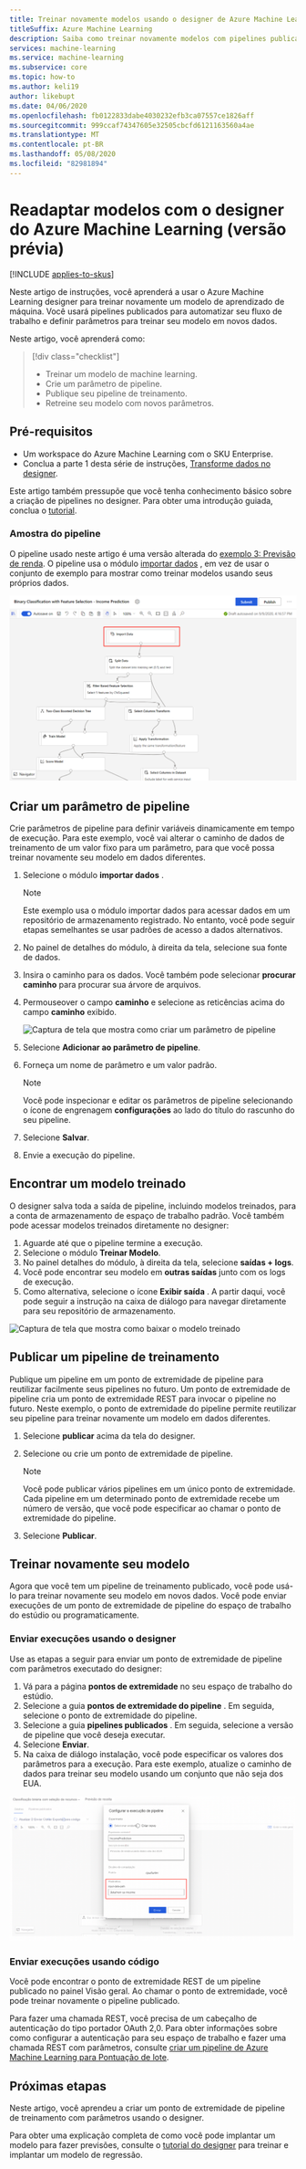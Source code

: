 ```yaml
---
title: Treinar novamente modelos usando o designer de Azure Machine Learning (versão prévia)
titleSuffix: Azure Machine Learning
description: Saiba como treinar novamente modelos com pipelines publicados no designer de Azure Machine Learning (versão prévia).
services: machine-learning
ms.service: machine-learning
ms.subservice: core
ms.topic: how-to
ms.author: keli19
author: likebupt
ms.date: 04/06/2020
ms.openlocfilehash: fb0122833dabe4030232efb3ca07557ce1826aff
ms.sourcegitcommit: 999ccaf74347605e32505cbcfd6121163560a4ae
ms.translationtype: MT
ms.contentlocale: pt-BR
ms.lasthandoff: 05/08/2020
ms.locfileid: "82981894"
---
```

# <a name="retrain-models-with-azure-machine-learning-designer-preview"></a>Readaptar modelos com o designer do Azure Machine Learning (versão prévia)
[!INCLUDE [applies-to-skus](../../includes/aml-applies-to-enterprise-sku.md)]

Neste artigo de instruções, você aprenderá a usar o Azure Machine Learning designer para treinar novamente um modelo de aprendizado de máquina. Você usará pipelines publicados para automatizar seu fluxo de trabalho e definir parâmetros para treinar seu modelo em novos dados. 

Neste artigo, você aprenderá como:

> [!div class="checklist"]
> * Treinar um modelo de machine learning.
> * Crie um parâmetro de pipeline.
> * Publique seu pipeline de treinamento.
> * Retreine seu modelo com novos parâmetros.

## <a name="prerequisites"></a>Pré-requisitos

* Um workspace do Azure Machine Learning com o SKU Enterprise.
* Conclua a parte 1 desta série de instruções, [Transforme dados no designer](how-to-designer-transform-data.md).

Este artigo também pressupõe que você tenha conhecimento básico sobre a criação de pipelines no designer. Para obter uma introdução guiada, conclua o [tutorial](tutorial-designer-automobile-price-train-score.md). 

### <a name="sample-pipeline"></a>Amostra do pipeline

O pipeline usado neste artigo é uma versão alterada do [exemplo 3: Previsão de renda](samples-designer.md#classification). O pipeline usa o módulo [importar dados](algorithm-module-reference/import-data.md) , em vez de usar o conjunto de exemplo para mostrar como treinar modelos usando seus próprios dados.

![Captura de tela que mostra o pipeline de exemplo modificado com uma caixa realçando o módulo importar dados](./media/how-to-retrain-designer/modified-sample-pipeline.png)

## <a name="create-a-pipeline-parameter"></a>Criar um parâmetro de pipeline

Crie parâmetros de pipeline para definir variáveis dinamicamente em tempo de execução. Para este exemplo, você vai alterar o caminho de dados de treinamento de um valor fixo para um parâmetro, para que você possa treinar novamente seu modelo em dados diferentes.

1. Selecione o módulo **importar dados** .

    > [!NOTE]
    > Este exemplo usa o módulo importar dados para acessar dados em um repositório de armazenamento registrado. No entanto, você pode seguir etapas semelhantes se usar padrões de acesso a dados alternativos.

1. No painel de detalhes do módulo, à direita da tela, selecione sua fonte de dados.

1. Insira o caminho para os dados. Você também pode selecionar **procurar caminho** para procurar sua árvore de arquivos. 

1. Permouseover o campo **caminho** e selecione as reticências acima do campo **caminho** exibido.

    ![Captura de tela que mostra como criar um parâmetro de pipeline](media/how-to-retrain-designer/add-pipeline-parameter.png)

1. Selecione **Adicionar ao parâmetro de pipeline**.

1. Forneça um nome de parâmetro e um valor padrão.

   > [!NOTE]
   > Você pode inspecionar e editar os parâmetros de pipeline selecionando o ícone de engrenagem **configurações** ao lado do título do rascunho do seu pipeline. 

1. Selecione **Salvar**.

1. Envie a execução do pipeline.

## <a name="find-a-trained-model"></a>Encontrar um modelo treinado

O designer salva toda a saída de pipeline, incluindo modelos treinados, para a conta de armazenamento de espaço de trabalho padrão. Você também pode acessar modelos treinados diretamente no designer:

1. Aguarde até que o pipeline termine a execução.
1. Selecione o módulo **Treinar Modelo**.
1. No painel detalhes do módulo, à direita da tela, selecione **saídas + logs**.
1. Você pode encontrar seu modelo em **outras saídas** junto com os logs de execução.
1. Como alternativa, selecione o ícone **Exibir saída** . A partir daqui, você pode seguir a instrução na caixa de diálogo para navegar diretamente para seu repositório de armazenamento. 

![Captura de tela que mostra como baixar o modelo treinado](./media/how-to-retrain-designer/trained-model-view-output.png)

## <a name="publish-a-training-pipeline"></a>Publicar um pipeline de treinamento

Publique um pipeline em um ponto de extremidade de pipeline para reutilizar facilmente seus pipelines no futuro. Um ponto de extremidade de pipeline cria um ponto de extremidade REST para invocar o pipeline no futuro. Neste exemplo, o ponto de extremidade do pipeline permite reutilizar seu pipeline para treinar novamente um modelo em dados diferentes.

1. Selecione **publicar** acima da tela do designer.
1. Selecione ou crie um ponto de extremidade de pipeline.

   > [!NOTE]
   > Você pode publicar vários pipelines em um único ponto de extremidade. Cada pipeline em um determinado ponto de extremidade recebe um número de versão, que você pode especificar ao chamar o ponto de extremidade do pipeline.

1. Selecione **Publicar**.

## <a name="retrain-your-model"></a>Treinar novamente seu modelo

Agora que você tem um pipeline de treinamento publicado, você pode usá-lo para treinar novamente seu modelo em novos dados. Você pode enviar execuções de um ponto de extremidade de pipeline do espaço de trabalho do estúdio ou programaticamente.

### <a name="submit-runs-by-using-the-designer"></a>Enviar execuções usando o designer

Use as etapas a seguir para enviar um ponto de extremidade de pipeline com parâmetros executado do designer:

1. Vá para a página **pontos de extremidade** no seu espaço de trabalho do estúdio.
1. Selecione a guia **pontos de extremidade do pipeline** . Em seguida, selecione o ponto de extremidade do pipeline.
1. Selecione a guia **pipelines publicados** . Em seguida, selecione a versão de pipeline que você deseja executar.
1. Selecione **Enviar**.
1. Na caixa de diálogo instalação, você pode especificar os valores dos parâmetros para a execução. Para este exemplo, atualize o caminho de dados para treinar seu modelo usando um conjunto que não seja dos EUA.

![Captura de tela que mostra como configurar uma execução de pipeline com parâmetros no designer](./media/how-to-retrain-designer/published-pipeline-run.png)

### <a name="submit-runs-by-using-code"></a>Enviar execuções usando código

Você pode encontrar o ponto de extremidade REST de um pipeline publicado no painel Visão geral. Ao chamar o ponto de extremidade, você pode treinar novamente o pipeline publicado.

Para fazer uma chamada REST, você precisa de um cabeçalho de autenticação do tipo portador OAuth 2,0. Para obter informações sobre como configurar a autenticação para seu espaço de trabalho e fazer uma chamada REST com parâmetros, consulte [criar um pipeline de Azure Machine Learning para Pontuação de lote](tutorial-pipeline-batch-scoring-classification.md#publish-and-run-from-a-rest-endpoint).

## <a name="next-steps"></a>Próximas etapas

Neste artigo, você aprendeu a criar um ponto de extremidade de pipeline de treinamento com parâmetros usando o designer.

Para obter uma explicação completa de como você pode implantar um modelo para fazer previsões, consulte o [tutorial do designer](tutorial-designer-automobile-price-train-score.md) para treinar e implantar um modelo de regressão.
